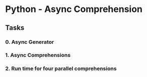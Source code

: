 # Python - Async Comprehension

## Tasks
### 0. Async Generator
### 1. Async Comprehensions
### 2. Run time for four parallel comprehensions
